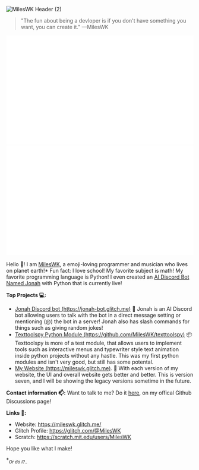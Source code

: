 ![MilesWK Header (2)](https://github.com/user-attachments/assets/981a32be-1e59-44ea-aeba-7a7bb31d6b81)
> "The fun about being a devloper is if you don't have something you want, you can create it."   —MilesWK

![](https://raw.githubusercontent.com/MilesWK/github-stats/master/generated/languages.svg#gh-dark-mode-only)
![](https://raw.githubusercontent.com/MilesWK/github-stats/master/generated/overview.svg#gh-dark-mode-only)

Hello 👋! I am [MilesWK](https://mileswk.glitch.me/), a emoji-loving programmer and musician who lives on planet earth!* Fun fact: I love school! My favorite subject is math! My favorite programming language is Python! I even created an [AI Discord Bot Named Jonah](https://jonah-bot.glitch.me/) with Python that is currently live!

**Top Projects 💻:**
- [Jonah Discord bot (https://jonah-bot.glitch.me)](https://jonah-bot.glitch.me) 🐷
  Jonah is an AI Discord bot allowing users to talk with the bot in a direct message setting or mentioning (@) the bot in a server! Jonah also has slash commands for things such as giving random jokes!
- [Texttoolspy Python Module (https://github.com/MilesWK/texttoolspy)](https://github.com/MilesWK/texttoolspy) 📦
  Texttoolspy is more of a test module, that allows users to implement tools such as interactive menus and typewriter style text animation inside python projects without any hastle. This was my first python modules and isn't very good, but still has some potental.
- [My Website (https://mileswk.glitch.me)](https://mileswk.glitch.me). 🙂
  With each version of my website, the UI and overall website gets better and better. This is version seven, and I will be showing the legacy versions sometime in the future.

**Contact information 📫:**
Want to talk to me? Do it [here](https://github.com/MilesWK/MilesWK/discussions/), on my offical Github Discussions page!

**Links 🔗:**
- Website: https://mileswk.glitch.me/
- Glitch Profile: https://glitch.com/@MilesWK
- Scratch: https://scratch.mit.edu/users/MilesWK

Hope you like what I make!



*<sub>*Or do I?..</sub>*
